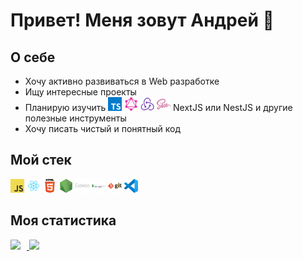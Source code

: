 # Привет! Меня зовут Андрей 👋

## О себе

- Хочу активно развиваться в Web разработке
- Ищу интересные проекты
- Планирую изучить <img src="https://raw.githubusercontent.com/github/explore/80688e429a7d4ef2fca1e82350fe8e3517d3494d/topics/typescript/typescript.png" alt="typescript" height="22"> <img src="https://raw.githubusercontent.com/github/explore/80688e429a7d4ef2fca1e82350fe8e3517d3494d/topics/graphql/graphql.png" alt="graphql" height="22"> <img src="https://raw.githubusercontent.com/github/explore/80688e429a7d4ef2fca1e82350fe8e3517d3494d/topics/redux/redux.png" alt="redux" height="22"> <img src="https://raw.githubusercontent.com/github/explore/80688e429a7d4ef2fca1e82350fe8e3517d3494d/topics/sass/sass.png" alt="sass" height="22"> NextJS или NestJS и другие полезные инструменты
- Хочу писать чистый и понятный код

## Мой стек

<img src="https://raw.githubusercontent.com/github/explore/80688e429a7d4ef2fca1e82350fe8e3517d3494d/topics/javascript/javascript.png" alt="typescript" height="22"> <img src="https://raw.githubusercontent.com/github/explore/80688e429a7d4ef2fca1e82350fe8e3517d3494d/topics/react/react.png" alt="typescript" height="22"> <img src="https://raw.githubusercontent.com/github/explore/80688e429a7d4ef2fca1e82350fe8e3517d3494d/topics/html/html.png" alt="typescript" height="22"> <img src="https://raw.githubusercontent.com/github/explore/80688e429a7d4ef2fca1e82350fe8e3517d3494d/topics/nodejs/nodejs.png" alt="typescript" height="22"> <img src="https://raw.githubusercontent.com/github/explore/80688e429a7d4ef2fca1e82350fe8e3517d3494d/topics/express/express.png" alt="typescript" height="22"> <img src="https://raw.githubusercontent.com/github/explore/80688e429a7d4ef2fca1e82350fe8e3517d3494d/topics/mongodb/mongodb.png" alt="typescript" height="22"> <img src="https://raw.githubusercontent.com/github/explore/80688e429a7d4ef2fca1e82350fe8e3517d3494d/topics/git/git.png" alt="git" height="22"> <img src="https://raw.githubusercontent.com/github/explore/80688e429a7d4ef2fca1e82350fe8e3517d3494d/topics/visual-studio-code/visual-studio-code.png" alt="typescript" height="22">

## Моя статистика

<div>
<a href="https://github-readme-stats.vercel.app/api?username=aryamnov&hide=contribs&show_icons=true">
  <img style="margin-right: 10px" src="https://github-readme-stats.vercel.app/api?username=aryamnov&hide=contribs&show_icons=true" />
</a>
<a href="https://github-readme-stats.vercel.app/api/top-langs/?username=aryamnov&layout=compact">
  <img src="https://github-readme-stats.vercel.app/api/top-langs/?username=aryamnov&layout=compact" />
</a>
</div>
